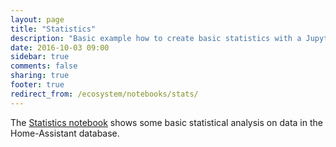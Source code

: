 ```yaml
---
layout: page
title: "Statistics"
description: "Basic example how to create basic statistics with a Jupyter notebook."
date: 2016-10-03 09:00
sidebar: true
comments: false
sharing: true
footer: true
redirect_from: /ecosystem/notebooks/stats/
---
```


The [Statistics notebook](http://nbviewer.jupyter.org/github/home-assistant/home-assistant-notebooks/blob/master/database-statistics.ipynb) shows some basic statistical analysis on data in the Home-Assistant database.
